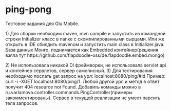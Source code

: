 # ping-pong
Тестовое задания для Glu Mobile.
<p>1) Для сборки необходим maven, mvn compile и запустить из командной строки Initializer класс в папке с скомпилированными сырцами.
Или же открыть в IDE сбилдить mavenом и запустить main class в Initializer.java.
База данных Монго, поднимается как Embedded контейнер(решения взяла тут https://github.com/flapdoodle-oss/de.flapdoodle.embed.mongo)</p>
2) Не использовала никакой DI фреймворки, не использовала servlet api и контейнер сервлетов, сервер самописный.
3) Для тестирования необходимо послать get запрос на урл: localhost:8080/ping/#id 
Пример: curl -i -XGET localhost:8080/ping/1. Любой другой урл и метод в ответ получит 404 resource not Found. Добавить команды можно в 
ru.varlamova.controller.commands.PingController(примеры закомментированы). Сервер в текущей реализации не умеет парсить тела запросов.
